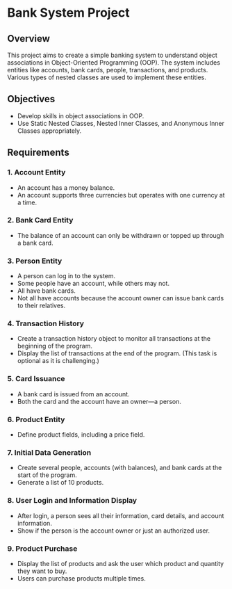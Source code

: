 # Bank System Project

## Overview
This project aims to create a simple banking system to understand object associations in Object-Oriented Programming (OOP). The system includes entities like accounts, bank cards, people, transactions, and products. Various types of nested classes are used to implement these entities.

## Objectives
- Develop skills in object associations in OOP.
- Use Static Nested Classes, Nested Inner Classes, and Anonymous Inner Classes appropriately.

## Requirements

### 1. Account Entity
- An account has a money balance.
- An account supports three currencies but operates with one currency at a time.

### 2. Bank Card Entity
- The balance of an account can only be withdrawn or topped up through a bank card.

### 3. Person Entity
- A person can log in to the system.
- Some people have an account, while others may not.
- All have bank cards.
- Not all have accounts because the account owner can issue bank cards to their relatives.

### 4. Transaction History
- Create a transaction history object to monitor all transactions at the beginning of the program.
- Display the list of transactions at the end of the program. (This task is optional as it is challenging.)

### 5. Card Issuance
- A bank card is issued from an account.
- Both the card and the account have an owner—a person.

### 6. Product Entity
- Define product fields, including a price field.

### 7. Initial Data Generation
- Create several people, accounts (with balances), and bank cards at the start of the program.
- Generate a list of 10 products.

### 8. User Login and Information Display
- After login, a person sees all their information, card details, and account information.
- Show if the person is the account owner or just an authorized user.

### 9. Product Purchase
- Display the list of products and ask the user which product and quantity they want to buy.
- Users can purchase products multiple times.

